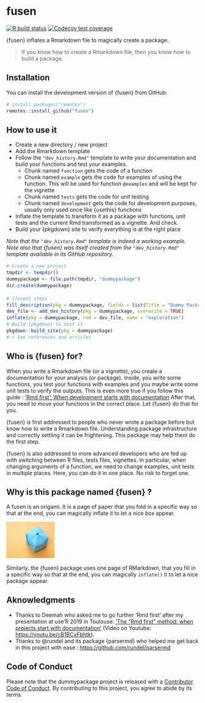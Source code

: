 
<!-- README.md is generated from README.Rmd. Please edit that file -->

# fusen

<!-- badges: start -->

[![R build
status](https://github.com/ThinkR-open/fusen/workflows/R-CMD-check/badge.svg)](https://github.com/ThinkR-open/fusen/actions)
[![Codecov test
coverage](https://codecov.io/gh/ThinkR-open/fusen/branch/master/graph/badge.svg)](https://codecov.io/gh/ThinkR-open/fusen?branch=master)
<!-- badges: end -->

{fusen} inflates a Rmarkdown file to magically create a package.

> If you know how to create a Rmarkdown file, then you know how to build
> a package.

## Installation

You can install the development version of {fusen} from GitHub:

``` r
# install.packages("remotes")
remotes::install_github("fusen")
```

## How to use it

  - Create a new directory / new project
  - Add the Rmarkdown template
  - Follow the `"dev_history.Rmd"` template to write your documentation
    and build your functions and test your examples.
      - Chunk named `function` gets the code of a function
      - Chunk named `example` gets the code for examples of using the
        function. This will be used for function `@examples` and will be
        kept for the vignette
      - Chunk named `tests` gets the code for unit testing
      - Chunk named `development` gets the code for development
        purposes, usually only used once like {usethis} functions
  - Inflate the template to transform it as a package with functions,
    unit tests and the current Rmd transformed as a vignette. And check.
  - Build your {pkgdown} site to verify everything is at the right place

*Note that the `"dev_history.Rmd"` template is indeed a working
example.*  
*Note also that {fusen} was itself created from the `"dev_history.Rmd"`
template available in its GitHub repository.*

``` r
# Create a new project
tmpdir <- tempdir()
dummypackage <- file.path(tmpdir, "dummypackage")
dir.create(dummypackage)

# {fusen} steps
fill_description(pkg = dummypackage, fields = list(Title = "Dummy Package"))
dev_file <- add_dev_history(pkg = dummypackage, overwrite = TRUE)
inflate(pkg = dummypackage, rmd = dev_file, name = "exploration")
# Build {pkgdown} to test it
pkgdown::build_site(pkg = dummypackage)
# > See references and articles
```

## Who is {fusen} for?

When you write a Rmarkdown file (or a vignette), you create a
documentation for your analysis (or package). Inside, you write some
functions, you test your functions with examples and you maybe write
some unit tests to verify the outputs. This is even more true if you
follow this guide : [‘Rmd first’: When development starts with
documentation](https://rtask.thinkr.fr/blog/rmd-first-when-development-starts-with-documentation/)
After that, you need to move your functions in the correct place. Let
{fusen} do that for you.

{fusen} is first addressed to people who never wrote a package before
but know how to write a Rmarkdown file. Understanding package
infrastructure and correctly settling it can be frightening. This
package may help them do the first step.

{fusen} is also addressed to more advanced developers who are fed up
with switching between R files, tests files, vignettes. In particular,
when changing arguments of a function, we need to change examples, unit
tests in multiple places. Here, you can do it in one place. No risk to
forget one.

## Why is this package named {fusen} ?

A fusen is an origami. It is a page of paper that you fold in a specific
way so that at the end, you can magically inflate it to let a nice box
appear.

<img src="img/fusen-origami.jpg" width="25%" />

Similarly, the {fusen} package uses one page of RMarkdown, that you fill
in a specific way so that at the end, you can magically `inflate()` it
to let a nice package appear.

## Aknowledgments

  - Thanks to Deemah who asked me to go further ‘Rmd first’ after my
    presentation at use’R 2019 in Toulouse: [‘The “Rmd first” method:
    when projects start with
    documentation’](https://github.com/statnmap/prez/blob/master/2019-07_useR_Toulouse.pdf)
    (Video on Youtube: <https://youtu.be/cB1BCxFbhtk>).
  - Thanks to @rundel and its package {parsermd} who helped me get back
    in this project with ease : <https://github.com/rundel/parsermd>

## Code of Conduct

Please note that the dummypackage project is released with a
[Contributor Code of
Conduct](https://contributor-covenant.org/version/2/0/CODE_OF_CONDUCT.html).
By contributing to this project, you agree to abide by its terms.
